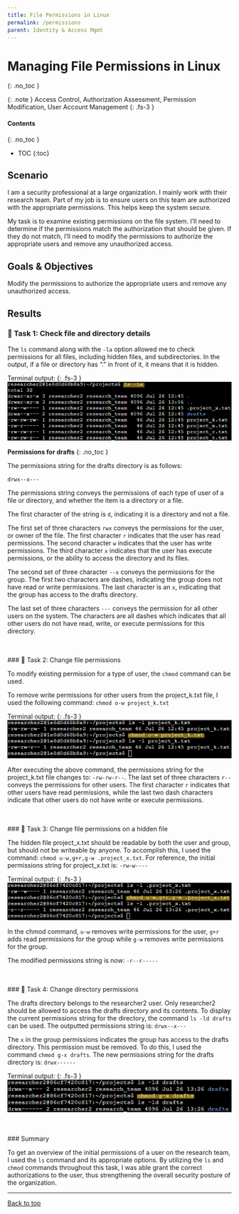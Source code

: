 ```yaml
---
title: File Permissions in Linux
permalink: /permissions
parent: Identity & Access Mgmt
---
```

# Managing File Permissions in Linux
{: .no_toc }

{: .note }
Access Control, Authorization Assessment, Permission Modification, User Account Management
{: .fs-3 }

#### Contents
{: .no_toc }
- TOC
{:toc}

## Scenario
I am a security professional at a large organization. I mainly work with their research team. Part of my job is to ensure users on this team are authorized with the appropriate permissions. This helps keep the system secure. 

My task is to examine existing permissions on the file system. I’ll need to determine if the permissions match the authorization that should be given. If they do not match, I’ll need to modify the permissions to authorize the appropriate users and remove any unauthorized access.

## Goals & Objectives
Modify the permissions to authorize the appropriate users and remove any unauthorized access.

## Results
### 📄 Task 1: Check file and directory details

The ```ls``` command along with the ```-la``` option allowed me to check permissions for all files, including hidden files, and subdirectories. In the output, if a file or directory has “.” in front of it, it means that it is hidden.

Terminal output:
{: .fs-3 }
![](/assets/images/permissions/perm_step3.png)

**Permissions for drafts**
{: .no_toc }

The permissions string for the drafts directory is as follows:

```shell
drwx--x---
```

The permissions string conveys the permissions of each type of user of a file or directory, and whether the item is a directory or a file.

The first character of the string is ```d```, indicating it is a directory and not a file.

The first set of three characters ```rwx``` conveys the permissions for the user, or owner of the file. The first character ```r``` indicates that the user has read permissions. The second character ```w``` indicates that the user has write permissions. The third character ```x``` indicates that the user has execute permissions, or the ability to access the directory and its files.

The second set of three character ```--x``` conveys the permissions for the group. The first two characters are dashes, indicating the group does not have read or write permissions. The last character is an ```x```, indicating that the group has access to the drafts directory.

The last set of three characters ```---``` conveys the permission for all other users on the system. The characters are all dashes which indicates that all other users do not have read, write, or execute permissions for this directory.

<br>
<br>
### 📄 Task 2: Change file permissions

To modify existing permission for a type of user, the ```chmod``` command can be used. 


To remove write permissions for other users from the project_k.txt file, I used the following command: ```chmod o-w project_k.txt```

Terminal output:
{: .fs-3 }
![](/assets/images/permissions/perm_step5.png)

After executing the above command, the permissions string for the project_k.txt file changes to: ```-rw-rw-r--```. The last set of three characters ```r--``` conveys the permissions for other users. The first character ```r``` indicates that other users have read permissions, while the last two dash characters indicate that other users do not have write or execute permissions.

<br>
<br>
### 📄 Task 3: Change file permissions on a hidden file

The hidden file project_x.txt should be readable by both the user and group, but should not be writeable by anyone. To accomplish this, I used the command: ```chmod u-w,g+r,g-w .project_x.txt```. For reference, the initial permissions string for project_x.txt is: ```-rw—w----```

Terminal output:
{: .fs-3 }
![](/assets/images/permissions/perm_step6.png)

In the chmod command, ```u-w``` removes write permissions for the user, ```g+r``` adds read permissions for the group while ```g-w``` removes write permissions for the group. 

The modified permissions string is now: ```-r--r-----```

<br>
<br>
### 📄 Task 4: Change directory permissions

The drafts directory belongs to the researcher2 user. Only researcher2 should be allowed to access the drafts directory and its contents. To display the current permissions string for the directory, the command ```ls -ld drafts``` can be used. The outputted permissions string is: ```drwx--x---```

The ```x``` in the group permissions indicates the group has access to the drafts directory. This permission must be removed. To do this, I used the command ```chmod g-x drafts```. The new permissions string for the drafts directory is: ```drwx------```

Terminal output:
{: .fs-3 }
![](/assets/images/permissions/perm_step7.png)

<br>
<br>
### Summary

To get an overview of the initial permissions of a user on the research team, I used the ```ls``` command and its appropriate options. By utilizing the ```ls``` and ```chmod``` commands throughout this task, I was able grant the correct authorizations to the user, thus strengthening the overall security posture of the organization. 

---

<a href="#top" id="back-to-top">Back to top</a>